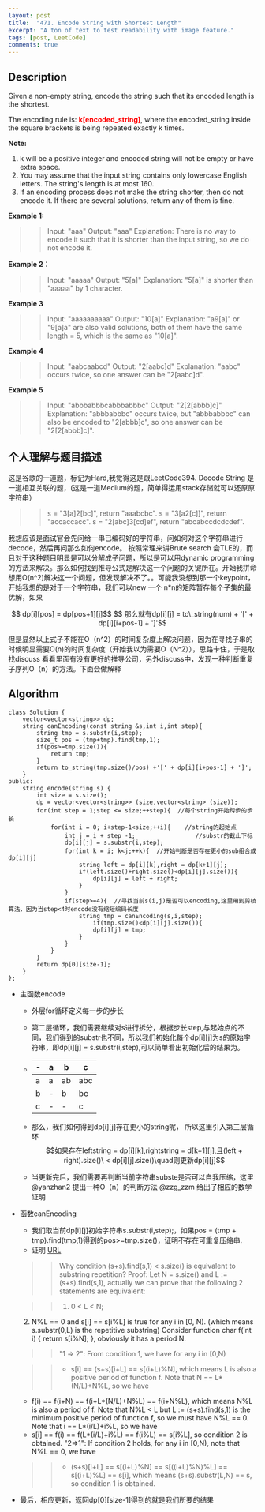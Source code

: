 ```yaml
---
layout: post
title:  "471. Encode String with Shortest Length"
excerpt: "A ton of text to test readability with image feature."
tags: [post, LeetCode]
comments: true
---
```


## Description
Given a non-empty string, encode the string such that its encoded length is the shortest.

The encoding rule is: <font color = red>**k[encoded_string]**</font>, where the encoded_string inside the square brackets is being repeated exactly k times.

**Note:**
1. k will be a positive integer and encoded string will not be empty or have extra space.
2. You may assume that the input string contains only lowercase English letters. The string's length is at most 160.
3. If an encoding process does not make the string shorter, then do not encode it. If there are several solutions, return any of them is fine.


**Example 1:**
>> Input: "aaa"
Output: "aaa"
Explanation: There is no way to encode it such that it is shorter than the input string, so we do not encode it.

**Example 2：**
>> Input: "aaaaa"
Output: "5[a]"
Explanation: "5[a]" is shorter than "aaaaa" by 1 character.

**Example 3**
>> Input: "aaaaaaaaaa"
Output: "10[a]"
Explanation: "a9[a]" or "9[a]a" are also valid solutions, both of them have the same length = 5, which is the same as "10[a]".

**Example 4**
>> Input: "aabcaabcd"
Output: "2[aabc]d"
Explanation: "aabc" occurs twice, so one answer can be "2[aabc]d".

**Example 5**
>> Input: "abbbabbbcabbbabbbc"
Output: "2[2[abbb]c]"
Explanation: "abbbabbbc" occurs twice, but "abbbabbbc" can also be encoded to "2[abbb]c", so one answer can be "2[2[abbb]c]".

## 个人理解与题目描述
  这是谷歌的一道题，标记为Hard,我觉得这是跟LeetCode394. Decode String 是一道相互关联的题，(这是一道Medium的题，简单得运用stack存储就可以还原原字符串）
  >> s = "3[a]2[bc]", return "aaabcbc".
	s = "3[a2[c]]", return "accaccacc".
	s = "2[abc]3[cd]ef", return "abcabccdcdcdef".
  
  我想应该是面试官会先问给一串已编码好的字符串，问如何对这个字符串进行decode，然后再问那么如何encode。
  按照常理来讲Brute search 会TLE的，而且对于这种题目明显是可以分解成子问题，所以是可以用dynamic programming的方法来解决。那么如何找到推导公式是解决这一个问题的关键所在。开始我拼命想用O(n^2)解决这一个问题，但发现解决不了。。可能我没想到那一个keypoint，开始我想的是对于一个字符串，我们可以new 一个 n*n的矩阵暂存每个子集的最优解，如果
 <center> 
  $$  dp[i][pos] = dp[pos+1][j]$$
  $$ 那么就有dp[i][j] = to\_string(num) + '[' + dp[i][i+pos-1] + ']'$$ 
 </center>
   
  
 但是显然以上式子不能在O（n^2）的时间复杂度上解决问题，因为在寻找子串的时候明显需要O(n)的时间复杂度（开始我以为需要O（N^2）），思路卡住，于是取找discuss 看看里面有没有更好的推导公司，另外discuss中，发现一种判断重复子序列O（n）的方法。下面会做解释
 
## Algorithm
````
class Solution {
    vector<vector<string>> dp;
    string canEncoding(const string &s,int i,int step){
        string tmp = s.substr(i,step);
        size_t pos = (tmp+tmp).find(tmp,1);
        if(pos>=tmp.size()){
            return tmp;
        }
        return to_string(tmp.size()/pos) +'[' + dp[i][i+pos-1] + ']';
    }
public:
    string encode(string s) {
        int size = s.size();
        dp = vector<vector<string>> (size,vector<string> (size));
        for(int step = 1;step <= size;++step){  //每个string开始跨步的步长
            for(int i = 0; i+step-1<size;++i){    //string的起始点
                int j = i + step -1;                 //substr的截止下标
                dp[i][j] = s.substr(i,step);
                for(int k = i; k<j;++k){  //开始判断是否存在更小的sub组合成dp[i][j]
                    string left = dp[i][k],right = dp[k+1][j];
                    if(left.size()+right.size()<dp[i][j].size()){
                        dp[i][j] = left + right;
                    }
                }
                if(step>=4){  //寻找当前s(i,j)是否可以encoding,这里用到剪枝算法，因为当step<4时encode没有缩短编码长度
                    string tmp = canEncoding(s,i,step);
                        if(tmp.size()<dp[i][j].size()){
                        dp[i][j] = tmp;
                    }
                }
            }
        }
        return dp[0][size-1];
    }
};
````
 -  主函数encode
     *  外层for循环定义每一步的步长
     *  第二层循环，我们需要继续对s进行拆分，根据步长step,与起始点的不同，我们得到的substr也不同，所以我们初始化每个dp[i][j]为s的原始字符串，即dp[i][j] = s.substr(i,step),可以简单看出初始化后的结果为。

    *  | - | a | b | c |
        |-|- | -| -|
        |a| a|ab |abc|
        |b|-|b|bc|
        |c|-| -|c|

    * 那么，我们如何得到dp[i][j]存在更小的string呢， 所以这里引入第三层循环
    $$如果存在leftstring = dp[i][k],rightstring = d[k+1][j],且(left + right).size()\ < dp[i][j].size()\quad则更新dp[i][j]$$
    * 当更新完后，我们需要再判断当前字符串subste是否可以自我压缩，这里@yanzhan2 提出一种O（n）的判断方法 @zzg_zzm 给出了相应的数学证明
 - 函数canEncoding
   * 我们取当前dp[i][j]初始字符串s.substr(i,step);，如果pos = (tmp + tmp).find(tmp,1)得到的pos>=tmp.size()，证明不存在可重复压缩串.
   * 证明 [URL](https://discuss.leetcode.com/topic/72732/rigorous-proof-why-condition-s-s-find-s-1-s-size-is-equivalent-to-substring-repetition)

	>> Why condition (s+s).find(s,1) < s.size() is equivalent to substring repetition?
	>> Proof: Let N = s.size() and L := (s+s).find(s,1), actually we can prove that the following 2 statements are equivalent:
	
	>> 1. 0 < L < N;
	2. N%L == 0 and s[i] == s[i%L] is true for any i in [0, N). (which means s.substr(0,L) is the repetitive substring)
	Consider function char f(int i) { return s[i%N]; }, obviously it has a period N.

	>> "1 => 2": From condition 1, we have for any i in [0,N)

	>> * s[i] == (s+s)[i+L] == s[(i+L)%N],
	which means L is also a positive period of function f. Note that N == L*(N/L)+N%L, so we have
	* f(i) == f(i+N) == f(i+L*(N/L)+N%L) == f(i+N%L),
	which means N%L is also a period of f. Note that N%L < L but L := (s+s).find(s,1) is the minimum positive period of function f, so we must have N%L == 0. Note that i == L*(i/L)+i%L, so we have
	* s[i] == f(i) == f(L*(i/L)+i%L) == f(i%L) == s[i%L],
	so condition 2 is obtained.
	"2=>1": If condition 2 holds, for any i in [0,N), note that N%L == 0, we have

	>>* (s+s)[i+L] == s[(i+L)%N] == s[((i+L)%N)%L] == s[(i+L)%L] == s[i],
	which means (s+s).substr(L,N) == s, so condition 1 is obtained.
    
 - 最后，相应更新，返回dp[0][size-1]得到的就是我们所要的结果
